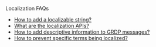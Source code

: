 Localization FAQs

- [How to add a localizable string?](adding_strings.md)
- [What are the localization APIs?](localization_apis.md)
- [How to add descriptive information to GRDP messages?](grdp_files.md)
- [How to prevent specific terms being localized?](locked_terms.md)